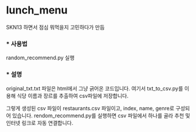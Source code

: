 # lunch_menu
SKN13 하면서 점심 뭐먹을지 고민하다가 만듬

### * 사용법
random_recommend.py 실행


### * 설명
original_txt.txt 파일은 html에서 그냥 긁어온 코드입니다.
여기서 txt_to_csv.py를 이용해 식당 이름과 장르를 추출하여 csv파일에 저장합니다.

그렇게 생성된 csv 파일이 restaurants.csv 파일이고, index, name, genre로 구성되어 있습니다.
rendom_recommend.py를 실행하면 csv 파일에서 하나를 골라 추천 및 인터넷 링크로 자동 연결합니다.
